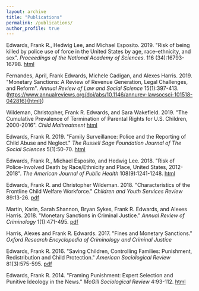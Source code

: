```yaml
---
layout: archive
title: "Publications"
permalink: /publications/
author_profile: true
---
```


Edwards, Frank R., Hedwig Lee, and Michael Esposito. 2019. "Risk of being killed by police use of force in the United States by age, race–ethnicity, and sex". *Proceedings of the National Academy of Sciences*. 116 (34):16793-16798. [html](https://www.pnas.org/content/116/34/16793)

Fernandes, April, Frank Edwards, Michele Cadigan, and Alexes Harris. 2019. "Monetary Sanctions: A Review of Revenue Generation, Legal Challenges, and Reform". *Annual Review of Law and Social Science* 15(1):397-413. (https://www.annualreviews.org/doi/abs/10.1146/annurev-lawsocsci-101518-042816}{html})

Wildeman, Christopher, Frank R. Edwards, and Sara Wakefield. 2019. "The Cumulative Prevalence of Termination of Parental Rights for U.S. Children, 2000-2016". *Child Maltreatment* [html](https://doi.org/10.1177/1077559519848499)

Edwards, Frank R. 2019. "Family Surveillance: Police and the Reporting of Child Abuse and Neglect." *The Russell Sage Foundation Journal of The Social Sciences* 5(1):50-70. [html](https://www.rsfjournal.org/content/5/1/50})

Edwards, Frank R., Michael Esposito, and Hedwig Lee. 2018. "Risk of Police-Involved Death by Race/Ethnicity and Place, United States, 2012-2018". *The American Journal of Public Health* 108(9):1241-1248. [html](https://ajph.aphapublications.org/doi/10.2105/AJPH.2018.304559)

Edwards, Frank R. and Christopher Wildeman. 2018. "Characteristics of the Frontline Child Welfare Workforce." *Children and Youth Services Review* 89:13-26. [pdf](https://osf.io/a86td/)

Martin, Karin, Sarah Shannon, Bryan Sykes, Frank R. Edwards, and Alexes Harris. 2018. "Monetary Sanctions in Criminal Justice." *Annual Review of Criminology* 1(1):471-495. [pdf](http://frankedwards.net/wp-content/uploads/2018/01/annurev-criminol-032317-091915.pdf)

Harris, Alexes and Frank R. Edwards. 2017. "Fines and Monetary Sanctions." *Oxford Research Encyclopedia of Criminology and Criminal Justice* 

Edwards, Frank R. 2016. "Saving Children, Controlling Families: Punishment, Redistribution and Child Protection." *American Sociological Review* 81(3):575-595. [pdf](http://frankedwards.net/wp-content/uploads/2016/03/savingchildren.pdf)

Edwards, Frank R. 2014. "Framing Punishment: Expert Selection and Punitive Ideology in the News." *McGill Sociological Review* 4:93-112. [html](https://www.mcgill.ca/msr/msr-volume-4/framing-punishment)